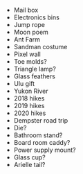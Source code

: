 * Mail box
* Electronics bins
* Jump rope
* Moon poem
* Ant Farm
* Sandman costume
* Pixel wall
* Toe molds?
* Triangle lamp?
* Glass feathers
* Ulu gift
* Yukon River
* 2018 hikes
* 2019 hikes
* 2020 hikes
* Dempster road trip
* Die?
* Bathroom stand?
* Board room caddy?
* Power supply mount?
* Glass cup?
* Arielle tail?
